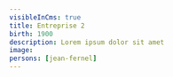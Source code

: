 ```yaml
---
visibleInCms: true
title: Entreprise 2
birth: 1900
description: Lorem ipsum dolor sit amet
image:
persons: [jean-fernel]
---
```


